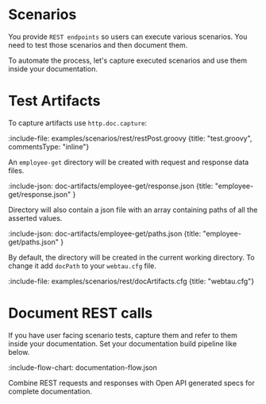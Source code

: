 # Scenarios

You provide `REST endpoints` so users can execute various scenarios.
You need to test those scenarios and then document them.

To automate the process, let's capture executed scenarios and use them inside your documentation.

# Test Artifacts

To capture artifacts use `http.doc.capture`:

:include-file: examples/scenarios/rest/restPost.groovy {title: "test.groovy", commentsType: "inline"}

An `employee-get` directory will be created with request and response data files. 

:include-json: doc-artifacts/employee-get/response.json {title: "employee-get/response.json" }

Directory will also contain a json file with an array containing paths of all the asserted values. 

:include-json: doc-artifacts/employee-get/paths.json {title: "employee-get/paths.json" }

By default, the directory will be created in the current working directory.
To change it add `docPath` to your `webtau.cfg` file.

:include-file: examples/scenarios/rest/docArtifacts.cfg {title: "webtau.cfg"}

# Document REST calls

If you have user facing scenario tests, capture them and refer to them inside your documentation.
Set your documentation build pipeline like below.

:include-flow-chart: documentation-flow.json     

Combine REST requests and responses with Open API generated specs for complete documentation. 
